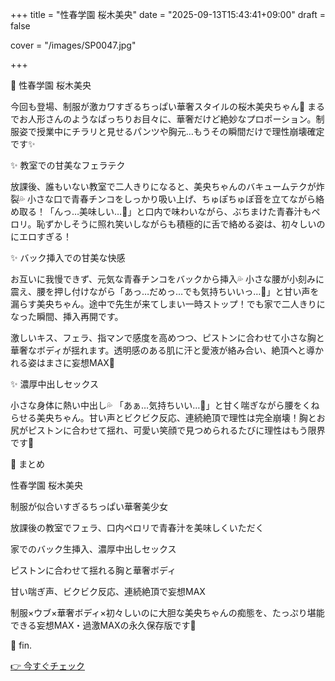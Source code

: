 +++
title = "性春学園 桜木美央"
date = "2025-09-13T15:43:41+09:00"
draft = false

cover = "/images/SP0047.jpg"

+++



💌 性春学園 桜木美央



今回も登場、制服が激カワすぎるちっぱい華奢スタイルの桜木美央ちゃん💖 まるでお人形さんのようなぱっちりお目々に、華奢だけど絶妙なプロポーション。制服姿で授業中にチラリと見せるパンツや胸元…もうその瞬間だけで理性崩壊確定です✨



✨ 教室での甘美なフェラテク



放課後、誰もいない教室で二人きりになると、美央ちゃんのバキュームテクが炸裂💦 小さな口で青春チンコをしっかり吸い上げ、ちゅぽちゅぽ音を立てながら絡め取る！「んっ…美味しい…💓」と口内で味わいながら、ぶちまけた青春汁もペロリ。恥ずかしそうに照れ笑いしながらも積極的に舌で絡める姿は、初々しいのにエロすぎる！



✨ バック挿入での甘美な快感



お互いに我慢できず、元気な青春チンコをバックから挿入💦 小さな腰が小刻みに震え、腰を押し付けながら「あっ…だめっ…でも気持ちいいっ…💓」と甘い声を漏らす美央ちゃん。途中で先生が来てしまい一時ストップ！でも家で二人きりになった瞬間、挿入再開です。



激しいキス、フェラ、指マンで感度を高めつつ、ピストンに合わせて小さな胸と華奢なボディが揺れます。透明感のある肌に汗と愛液が絡み合い、絶頂へと導かれる姿はまさに妄想MAX💖



✨ 濃厚中出しセックス



小さな身体に熱い中出し💦 「あぁ…気持ちいい…💓」と甘く喘ぎながら腰をくねらせる美央ちゃん。甘い声とビクビク反応、連続絶頂で理性は完全崩壊！胸とお尻がピストンに合わせて揺れ、可愛い笑顔で見つめられるたびに理性はもう限界です💖



🎀 まとめ



性春学園 桜木美央



制服が似合いすぎるちっぱい華奢美少女



放課後の教室でフェラ、口内ペロリで青春汁を美味しくいただく



家でのバック生挿入、濃厚中出しセックス



ピストンに合わせて揺れる胸と華奢ボディ



甘い喘ぎ声、ビクビク反応、連続絶頂で妄想MAX



制服×ウブ×華奢ボディ×初々しいのに大胆な美央ちゃんの痴態を、たっぷり堪能できる妄想MAX・過激MAXの永久保存版です💖



💖 fin.



[👉 今すぐチェック](https://clear-tv.com/Direct/9290999-290-82844/moviepages/070123_003/index.html)

